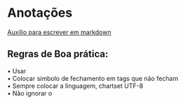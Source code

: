 # Anotações

[Auxilio para escrever em markdown](https://docs.github.com/pt/get-started/writing-on-github/getting-started-with-writing-and-formatting-on-github/basic-writing-and-formatting-syntax)

## Regras de Boa prática:
•	Usar <!DOCTYPE html>  
•	Colocar símbolo de fechamento em tags que não fecham <tag/>  
•	Sempre colocar a linguagem, chartset UTF-8  
•	Não ignorar o <title>, e não use em várias páginas  
•	Lowercase sempre que possível para nome de tag, atributo, valores, arquivo  
•	Nomes de atributos e seus valores não devem ser separados por espaço  
•	Fazer indentação  

## HTML

### Ícone:
Ícone minimalista e em ico nome = favicon.ico  
Fundo png  


### Tabela:

* Conjunto de Campos
  
< fieldset >  
< legend >formatar como tabela< /legend >  
< /fieldset >  

* Tabela 

< table >  
< tr >  
< th >< /th >  
< td >< /td >  
< /tr >  
< /table >  

* Lista

< ul >  
< li >< /li >  
< li >< /li >  
< li >< /li >  
< /ul >  

### Formulários:

< forms >Escrever dentro da tag< /forms >  

**Label:** Nome antes da caixinha de resposta  
**Input:** Caixinha de resposta  
**ID:** Configurar label  	
**PlaceHolder:** Colocar descrição dentro da caixinha  
**Name:** Nome da variável  
**Value:** Nome dentro do botão  

[Para ver todos os inputs aperta aqui](https://www.w3schools.com/html/html_form_input_types.asp)  

Exemplo forms de Nome:  
< label for=”idNome” >Nome< /label >  
< input type=”text” name=”nameNome” id=”idNome” placeholder="Digite seu nome..."/ >  

Exemplo forms de Data de Nascimento:  
< label for=” idData” >Data de nascimento< /label >  
< input type=”date” name=”nameData” id=”idData”/ >  

Exemplo forms de CPF:  
< label for=”idCPF” >CPF< /label >  
< input type=”number” name=”nameCPF” id=”idCPF” placeholder="Digite seu CPF..."/ >  

Exemplo forms de Email:  
< label for="idEmail" >E-mail< /label >   
< input type="email" id=" idEmail" name=”nameEmail” placeholder="Digite seu email..."/ >  

Exemplo forms de enviar imagem:  
< label for=”idArquivo” >Arquivo< /label >   
< input type=”file” name=”nameArquivo” id=”idArquivo”/ >  

Exemplo forms de enviar senha:  
< label for=”idSenha” >Senha< /label >  
< input type=”password” name=”nameSenha” id=”idSenha”/ >  

Exemplo forms de um intervalo de números:  
< label for=” idIntervalo” >Intervalo< /label >  
< input type=”rand” name=”nameIntervalo” id=”idIntervalo”/ >  

Exemplo forms de bolinha de marcação:  
< label for=”idBolinha” >Bolinha< /label >   
< input type=”radio” name=”nameBolinha” id=”idBolinha”/ >  
< label for=”idBolinha1” >Bolinha1< /label >  
< input type=”radio” name=”nameBolinha”  id=”idBolinha1”/ >  
< label for=”idBolinha2” >Bolinha2< /label >  
< input type=”radio” name=”nameBolinha”  id=”idBolinha2”/ >  

Exemplo forms de seleção:  
< label for=” idSelecao”>Seleção</label >  
< select id=”idSelecao” >  
	< option value=”MG” >Minas Gerais< /option >  
< option value=”SP” >São Paulo< /option >  
< /select >  


Exemplo forms botão de enviar:  
< input type="submit" value="Enviar" >  

Exemplo forms de resetar  
< input type=”reset” value=”Redefinir”/ >  

### Tag A:  
< a href=”link” >< /a > para linkar a sites da internet  
< a href=”arquivo” >< /a > link para fazer download  

### Linkar: 
< link rel="stylesheet" href="nome do seu arquivo.css" > Linkar css  
< link rel="icon" type="image/x-icon" href="favicon.ico" /> Linkar icon  


## CSS

Hierarquia do css  
Interno (tag style no head), Externo (no arquivo css) e InLine (style na linha)  

Style é um parametro de css inline  
Style em css externo é nada  
Style css interno é uma tag  

### Palheta de Cores
@charset="UTF-8";

rgb
red green e blue

#000000 preto
#FFFFFF branco

#222222 Pares iguais são cinza

#FFDAD9  
#C891AF  
#C5CCD5  
#9DB598  
#EFFFF6  

### Referenciar cor por nome

:root {  
-- nome da cor #000000  
-- nome da cor #000000  
}  

### Sistema de caixa

padding margem interna  
border [borda](https://www.w3schools.com/css/css_border.asp) visivel  
margin espaçamento  
width largura  
height altura  

* Tags  

< div >< /div > divisao  
< header >< /header > cabeçalho  
< nav >< /nav > menu  
< main >< /main > principal  
< footer >< /footer > rodape  

* Extra  

< article >< /article > artigos  
< aside >< /aside > do lado  
< setion >< /setion > seções  

### Atalhos:
Alt + z Para o texto não vazar na tela  
Control + shift + p Para envelopar  
! enter Para o cabeçalho do html  
Control + d ou control + shift + l Selecionar palavras iguais  
shift + alt + f Lndentar  
windowns + v Area de Transferencia  

### Extra:
/?size=l para baixar coisas via instagram
